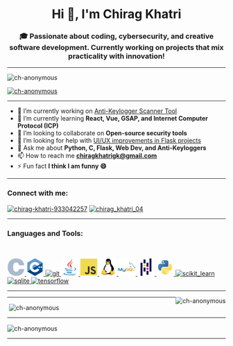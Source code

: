 <h1 align="center">Hi 👋, I'm Chirag Khatri</h1>
<h3 align="center">🎓 Passionate about coding, cybersecurity, and creative software development. Currently working on projects that mix practicality with innovation!</h3>

---

<p align="left"> <img src="https://komarev.com/ghpvc/?username=ch-anonymous&label=Profile%20views&color=0e75b6&style=flat" alt="ch-anonymous" /> </p>

<p align="left"> <a href="https://github.com/ryo-ma/github-profile-trophy"><img src="https://github-profile-trophy.vercel.app/?username=ch-anonymous" alt="ch-anonymous" /></a> </p> 

---

- 🔭 I’m currently working on [Anti-Keylogger Scanner Tool](https://github.com/CH-Anonymous/anti-keylogger-scanner)  
- 🌱 I’m currently learning **React, Vue, GSAP, and Internet Computer Protocol (ICP)**  
- 👯 I’m looking to collaborate on **Open-source security tools**  
- 🤝 I’m looking for help with [UI/UX improvements in Flask projects](https://github.com/CH-Anonymous/Medical_Management_System)  
- 💬 Ask me about **Python, C, Flask, Web Dev, and Anti-Keyloggers**  
- 📫 How to reach me **chiragkhatrigk@gmail.com**  
- ⚡ Fun fact **I think I am funny 😄**

---

<h3 align="left">Connect with me:</h3>
<p align="left">
<a href="https://linkedin.com/in/chirag-khatri-933042257" target="blank"><img align="center" src="https://raw.githubusercontent.com/rahuldkjain/github-profile-readme-generator/master/src/images/icons/Social/linked-in-alt.svg" alt="chirag-khatri-933042257" height="30" width="40" /></a>
<a href="https://instagram.com/chirag_khatri_04" target="blank"><img align="center" src="https://raw.githubusercontent.com/rahuldkjain/github-profile-readme-generator/master/src/images/icons/Social/instagram.svg" alt="chirag_khatri_04" height="30" width="40" /></a>
</p>

---

<h3 align="left">Languages and Tools:</h3>

&nbsp;

<p align="left"> 
  <a href="https://www.cprogramming.com/" target="_blank" rel="noreferrer"> 
    <img src="https://raw.githubusercontent.com/devicons/devicon/master/icons/c/c-original.svg" alt="c" width="40" height="40"/> 
  </a> 
  <a href="https://www.w3schools.com/cpp/" target="_blank" rel="noreferrer"> 
    <img src="https://raw.githubusercontent.com/devicons/devicon/master/icons/cplusplus/cplusplus-original.svg" alt="cplusplus" width="40" height="40"/> 
  </a> 
  <a href="https://git-scm.com/" target="_blank" rel="noreferrer"> 
    <img src="https://www.vectorlogo.zone/logos/git-scm/git-scm-icon.svg" alt="git" width="40" height="40"/> 
  </a> 
  <a href="https://www.java.com" target="_blank" rel="noreferrer"> 
    <img src="https://raw.githubusercontent.com/devicons/devicon/master/icons/java/java-original.svg" alt="java" width="40" height="40"/> 
  </a> 
  <a href="https://developer.mozilla.org/en-US/docs/Web/JavaScript" target="_blank" rel="noreferrer"> 
    <img src="https://raw.githubusercontent.com/devicons/devicon/master/icons/javascript/javascript-original.svg" alt="javascript" width="40" height="40"/> 
  </a> 
  <a href="https://www.linux.org/" target="_blank" rel="noreferrer"> 
    <img src="https://raw.githubusercontent.com/devicons/devicon/master/icons/linux/linux-original.svg" alt="linux" width="40" height="40"/> 
  </a> 
  <a href="https://www.mysql.com/" target="_blank" rel="noreferrer"> 
    <img src="https://raw.githubusercontent.com/devicons/devicon/master/icons/mysql/mysql-original-wordmark.svg" alt="mysql" width="40" height="40"/> 
  </a> 
  <a href="https://pandas.pydata.org/" target="_blank" rel="noreferrer"> 
    <img src="https://raw.githubusercontent.com/devicons/devicon/2ae2a900d2f041da66e950e4d48052658d850630/icons/pandas/pandas-original.svg" alt="pandas" width="40" height="40"/> 
  </a> 
  <a href="https://www.python.org" target="_blank" rel="noreferrer"> 
    <img src="https://raw.githubusercontent.com/devicons/devicon/master/icons/python/python-original.svg" alt="python" width="40" height="40"/> 
  </a> 
  <a href="https://scikit-learn.org/" target="_blank" rel="noreferrer"> 
    <img src="https://upload.wikimedia.org/wikipedia/commons/0/05/Scikit_learn_logo_small.svg" alt="scikit_learn" width="40" height="40"/> 
  </a> 
  <a href="https://www.sqlite.org/" target="_blank" rel="noreferrer"> 
    <img src="https://www.vectorlogo.zone/logos/sqlite/sqlite-icon.svg" alt="sqlite" width="40" height="40"/> 
  </a> 
  <a href="https://www.tensorflow.org" target="_blank" rel="noreferrer"> 
    <img src="https://www.vectorlogo.zone/logos/tensorflow/tensorflow-icon.svg" alt="tensorflow" width="40" height="40"/> 
  </a> 
</p>

---

<p><img align="right" src="https://github-readme-stats.vercel.app/api/top-langs?username=ch-anonymous&show_icons=true&locale=en&layout=compact" alt="ch-anonymous" /></p>

---

<p>&nbsp;<img align="center" src="https://github-readme-stats.vercel.app/api?username=ch-anonymous&show_icons=true&locale=en" alt="ch-anonymous" /></p>

---

<p><img align="center" src="https://github-readme-streak-stats.herokuapp.com/?user=ch-anonymous&" alt="ch-anonymous" /></p>

---
